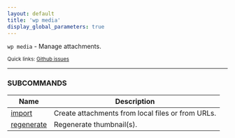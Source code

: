 ```yaml
---
layout: default
title: 'wp media'
display_global_parameters: true
---
```


`wp media` - Manage attachments.

<small>Quick links: <a href="https://github.com/wp-cli/wp-cli/issues?q=is%3Aopen+label%3Acommand%3Amedia+sort%3Aupdated-desc">Github issues</a></small>

<hr />





### SUBCOMMANDS

<table>
	<thead>
	<tr>
		<th>Name</th>
		<th>Description</th>
	</tr>
	</thead>
	<tbody>
		<tr>
			<td><a href="/commands/media/import/">import</a></td>
			<td>Create attachments from local files or from URLs.</td>
		</tr>
		<tr>
			<td><a href="/commands/media/regenerate/">regenerate</a></td>
			<td>Regenerate thumbnail(s).</td>
		</tr>
	</tbody>
</table>
